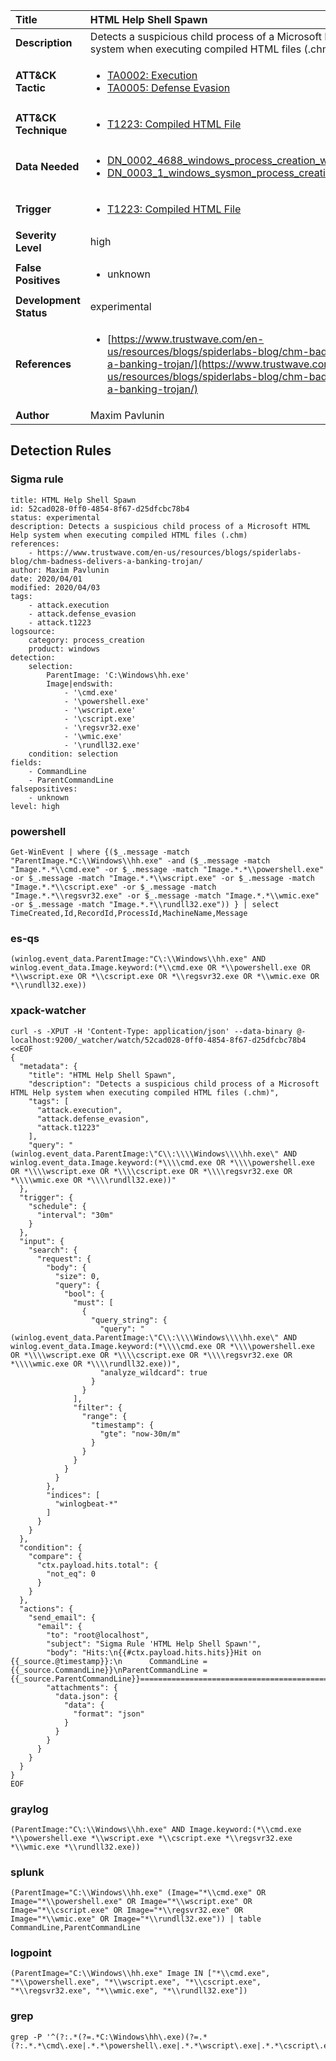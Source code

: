 | Title                    | HTML Help Shell Spawn       |
|:-------------------------|:------------------|
| **Description**          | Detects a suspicious child process of a Microsoft HTML Help system when executing compiled HTML files (.chm) |
| **ATT&amp;CK Tactic**    |  <ul><li>[TA0002: Execution](https://attack.mitre.org/tactics/TA0002)</li><li>[TA0005: Defense Evasion](https://attack.mitre.org/tactics/TA0005)</li></ul>  |
| **ATT&amp;CK Technique** | <ul><li>[T1223: Compiled HTML File](https://attack.mitre.org/techniques/T1223)</li></ul>  |
| **Data Needed**          | <ul><li>[DN_0002_4688_windows_process_creation_with_commandline](../Data_Needed/DN_0002_4688_windows_process_creation_with_commandline.md)</li><li>[DN_0003_1_windows_sysmon_process_creation](../Data_Needed/DN_0003_1_windows_sysmon_process_creation.md)</li></ul>  |
| **Trigger**              | <ul><li>[T1223: Compiled HTML File](../Triggers/T1223.md)</li></ul>  |
| **Severity Level**       | high |
| **False Positives**      | <ul><li>unknown</li></ul>  |
| **Development Status**   | experimental |
| **References**           | <ul><li>[https://www.trustwave.com/en-us/resources/blogs/spiderlabs-blog/chm-badness-delivers-a-banking-trojan/](https://www.trustwave.com/en-us/resources/blogs/spiderlabs-blog/chm-badness-delivers-a-banking-trojan/)</li></ul>  |
| **Author**               | Maxim Pavlunin |


## Detection Rules

### Sigma rule

```
title: HTML Help Shell Spawn
id: 52cad028-0ff0-4854-8f67-d25dfcbc78b4
status: experimental
description: Detects a suspicious child process of a Microsoft HTML Help system when executing compiled HTML files (.chm)
references:
    - https://www.trustwave.com/en-us/resources/blogs/spiderlabs-blog/chm-badness-delivers-a-banking-trojan/
author: Maxim Pavlunin
date: 2020/04/01
modified: 2020/04/03
tags:
    - attack.execution
    - attack.defense_evasion
    - attack.t1223
logsource:
    category: process_creation
    product: windows
detection:
    selection:
        ParentImage: 'C:\Windows\hh.exe'
        Image|endswith:
            - '\cmd.exe'
            - '\powershell.exe'
            - '\wscript.exe'
            - '\cscript.exe'
            - '\regsvr32.exe'
            - '\wmic.exe'
            - '\rundll32.exe'
    condition: selection
fields:
    - CommandLine
    - ParentCommandLine
falsepositives:
    - unknown
level: high

```





### powershell
    
```
Get-WinEvent | where {($_.message -match "ParentImage.*C:\\Windows\\hh.exe" -and ($_.message -match "Image.*.*\\cmd.exe" -or $_.message -match "Image.*.*\\powershell.exe" -or $_.message -match "Image.*.*\\wscript.exe" -or $_.message -match "Image.*.*\\cscript.exe" -or $_.message -match "Image.*.*\\regsvr32.exe" -or $_.message -match "Image.*.*\\wmic.exe" -or $_.message -match "Image.*.*\\rundll32.exe")) } | select TimeCreated,Id,RecordId,ProcessId,MachineName,Message
```


### es-qs
    
```
(winlog.event_data.ParentImage:"C\:\\Windows\\hh.exe" AND winlog.event_data.Image.keyword:(*\\cmd.exe OR *\\powershell.exe OR *\\wscript.exe OR *\\cscript.exe OR *\\regsvr32.exe OR *\\wmic.exe OR *\\rundll32.exe))
```


### xpack-watcher
    
```
curl -s -XPUT -H 'Content-Type: application/json' --data-binary @- localhost:9200/_watcher/watch/52cad028-0ff0-4854-8f67-d25dfcbc78b4 <<EOF
{
  "metadata": {
    "title": "HTML Help Shell Spawn",
    "description": "Detects a suspicious child process of a Microsoft HTML Help system when executing compiled HTML files (.chm)",
    "tags": [
      "attack.execution",
      "attack.defense_evasion",
      "attack.t1223"
    ],
    "query": "(winlog.event_data.ParentImage:\"C\\:\\\\Windows\\\\hh.exe\" AND winlog.event_data.Image.keyword:(*\\\\cmd.exe OR *\\\\powershell.exe OR *\\\\wscript.exe OR *\\\\cscript.exe OR *\\\\regsvr32.exe OR *\\\\wmic.exe OR *\\\\rundll32.exe))"
  },
  "trigger": {
    "schedule": {
      "interval": "30m"
    }
  },
  "input": {
    "search": {
      "request": {
        "body": {
          "size": 0,
          "query": {
            "bool": {
              "must": [
                {
                  "query_string": {
                    "query": "(winlog.event_data.ParentImage:\"C\\:\\\\Windows\\\\hh.exe\" AND winlog.event_data.Image.keyword:(*\\\\cmd.exe OR *\\\\powershell.exe OR *\\\\wscript.exe OR *\\\\cscript.exe OR *\\\\regsvr32.exe OR *\\\\wmic.exe OR *\\\\rundll32.exe))",
                    "analyze_wildcard": true
                  }
                }
              ],
              "filter": {
                "range": {
                  "timestamp": {
                    "gte": "now-30m/m"
                  }
                }
              }
            }
          }
        },
        "indices": [
          "winlogbeat-*"
        ]
      }
    }
  },
  "condition": {
    "compare": {
      "ctx.payload.hits.total": {
        "not_eq": 0
      }
    }
  },
  "actions": {
    "send_email": {
      "email": {
        "to": "root@localhost",
        "subject": "Sigma Rule 'HTML Help Shell Spawn'",
        "body": "Hits:\n{{#ctx.payload.hits.hits}}Hit on {{_source.@timestamp}}:\n      CommandLine = {{_source.CommandLine}}\nParentCommandLine = {{_source.ParentCommandLine}}================================================================================\n{{/ctx.payload.hits.hits}}",
        "attachments": {
          "data.json": {
            "data": {
              "format": "json"
            }
          }
        }
      }
    }
  }
}
EOF

```


### graylog
    
```
(ParentImage:"C\:\\Windows\\hh.exe" AND Image.keyword:(*\\cmd.exe *\\powershell.exe *\\wscript.exe *\\cscript.exe *\\regsvr32.exe *\\wmic.exe *\\rundll32.exe))
```


### splunk
    
```
(ParentImage="C:\\Windows\\hh.exe" (Image="*\\cmd.exe" OR Image="*\\powershell.exe" OR Image="*\\wscript.exe" OR Image="*\\cscript.exe" OR Image="*\\regsvr32.exe" OR Image="*\\wmic.exe" OR Image="*\\rundll32.exe")) | table CommandLine,ParentCommandLine
```


### logpoint
    
```
(ParentImage="C:\\Windows\\hh.exe" Image IN ["*\\cmd.exe", "*\\powershell.exe", "*\\wscript.exe", "*\\cscript.exe", "*\\regsvr32.exe", "*\\wmic.exe", "*\\rundll32.exe"])
```


### grep
    
```
grep -P '^(?:.*(?=.*C:\Windows\hh\.exe)(?=.*(?:.*.*\cmd\.exe|.*.*\powershell\.exe|.*.*\wscript\.exe|.*.*\cscript\.exe|.*.*\regsvr32\.exe|.*.*\wmic\.exe|.*.*\rundll32\.exe)))'
```



